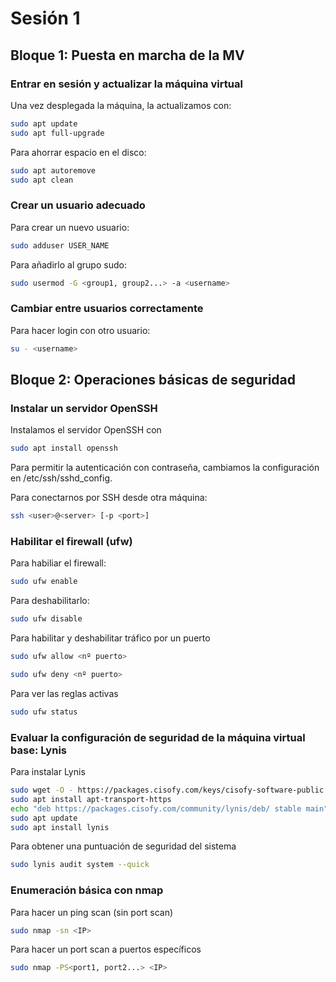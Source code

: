 # Sesión 1

## Bloque 1: Puesta en marcha de la MV

### Entrar en sesión y actualizar la máquina virtual

Una vez desplegada la máquina, la actualizamos con:
```sh
sudo apt update
sudo apt full-upgrade
```
Para ahorrar espacio en el disco:
```sh
sudo apt autoremove
sudo apt clean
```

### Crear un usuario adecuado

Para crear un nuevo usuario:
```sh
sudo adduser USER_NAME
```

Para añadirlo al grupo sudo:
```sh
sudo usermod -G <group1, group2...> -a <username>
```

### Cambiar entre usuarios correctamente
Para hacer login con otro usuario:
```sh
su - <username>
```

## Bloque 2: Operaciones básicas de seguridad

### Instalar un servidor OpenSSH
Instalamos el servidor OpenSSH con
```sh
sudo apt install openssh
```

Para permitir la autenticación con contraseña, cambiamos la configuración en /etc/ssh/sshd_config.

Para conectarnos por SSH desde otra máquina:
```sh
ssh <user>@<server> [-p <port>]
```

### Habilitar el firewall (ufw)

Para habiliar el firewall:
```sh
sudo ufw enable
```

Para deshabilitarlo:
```sh
sudo ufw disable
```

Para habilitar y deshabilitar tráfico por un puerto
```sh
sudo ufw allow <nº puerto>

sudo ufw deny <nº puerto>
```

Para ver las reglas activas
```sh
sudo ufw status
```

###  Evaluar la configuración de seguridad de la máquina virtual base: Lynis
Para instalar Lynis
```sh
sudo wget -O - https://packages.cisofy.com/keys/cisofy-software-public.key |sudo apt-key add -
sudo apt install apt-transport-https
echo "deb https://packages.cisofy.com/community/lynis/deb/ stable main" | sudo tee /etc/apt/sources.list.d/cisofy-lynis.list
sudo apt update
sudo apt install lynis
```

Para obtener una puntuación de seguridad del sistema
```sh
sudo lynis audit system --quick
```

### Enumeración básica con nmap
Para hacer un ping scan (sin port scan)
```sh
sudo nmap -sn <IP>
```

Para hacer un port scan a puertos específicos
```sh
sudo nmap -PS<port1, port2...> <IP>
```